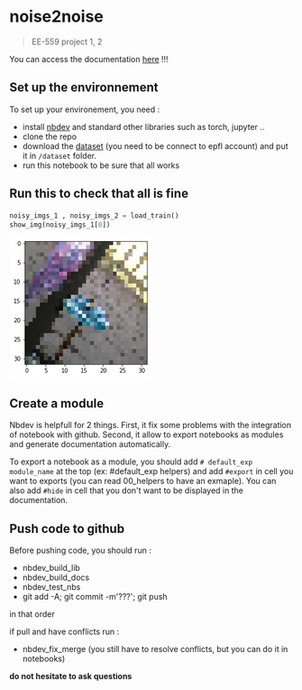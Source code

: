 # noise2noise
> EE-559 project 1, 2


You can access the documentation [here](https://thurgarion2.github.io/noise2noise/) !!!

## Set up the environnement

To set up your environement, you need :
- install [nbdev](https://nbdev.fast.ai/tutorial.html) and standard other libraries such as torch, jupyter ..
- clone the repo
- download the [dataset](https://drive.google.com/drive/u/2/folders/1CYsJ5gJkZWZAXJ1oQgUpGX7q5PxYEuNs) (you need to be connect to epfl account) and put it in `/dataset` folder.
- run this notebook to be sure that all works

## Run this to check that all is fine

```python
noisy_imgs_1 , noisy_imgs_2 = load_train()
show_img(noisy_imgs_1[0])
```


![png](docs/images/output_4_0.png)


## Create a module

Nbdev is helpfull for 2 things. First, it fix some problems with the integration of notebook with github. Second, it allow to export notebooks as modules and generate documentation automatically.

To export a notebook as a module, you should add `# default_exp module_name` at the top (ex: #default_exp helpers) and add `#export` in cell you want to exports (you can read 00_helpers to have an exmaple). You can also add `#hide` in cell that you don't want to be displayed in the documentation.

## Push code to github

Before pushing code, you should run :
- nbdev_build_lib 
- nbdev_build_docs
- nbdev_test_nbs
- git add -A; git commit -m'???'; git push

in that order

if pull and have conflicts run :
- nbdev_fix_merge (you still have to resolve conflicts, but you can do it in notebooks)

**do not hesitate to ask questions**

